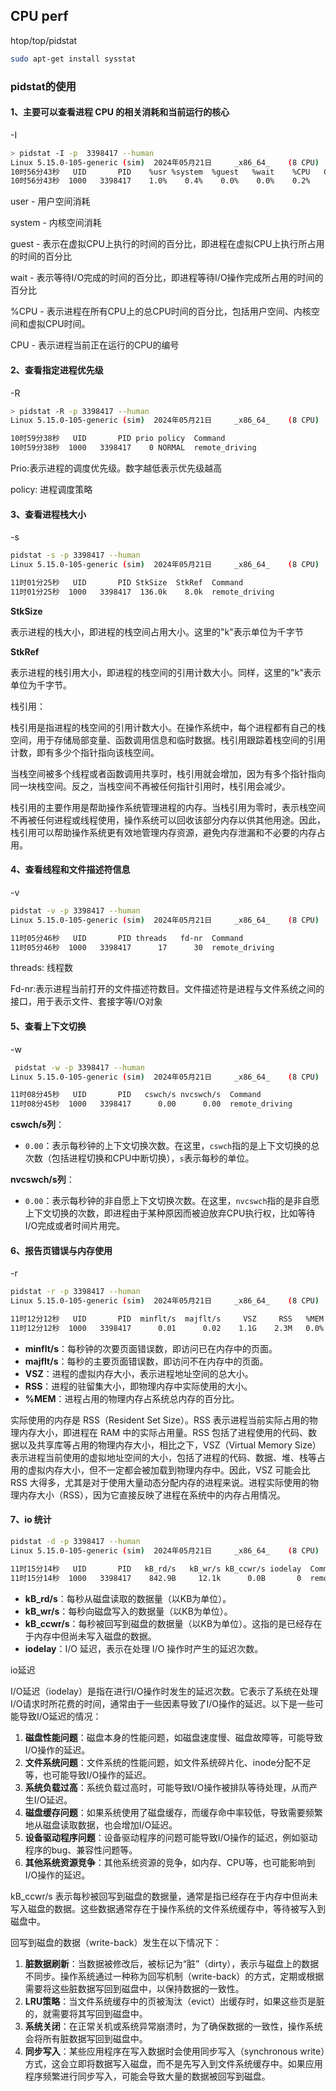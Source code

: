 ## CPU perf

htop/top/pidstat
```bash
sudo apt-get install sysstat
```

### pidstat的使用

#### 1、主要可以查看进程 CPU 的相关消耗和当前运行的核心

-I

```bash
> pidstat -I -p  3398417 --human
Linux 5.15.0-105-generic (sim) 	2024年05月21日 	_x86_64_	(8 CPU)
10时56分43秒   UID       PID    %usr %system  %guest   %wait    %CPU   CPU  Command
10时56分43秒  1000   3398417    1.0%    0.4%    0.0%    0.0%    0.2%     6  remote_driving
```

user - 用户空间消耗

system - 内核空间消耗

guest - 表示在虚拟CPU上执行的时间的百分比，即进程在虚拟CPU上执行所占用的时间的百分比

wait - 表示等待I/O完成的时间的百分比，即进程等待I/O操作完成所占用的时间的百分比

%CPU - 表示进程在所有CPU上的总CPU时间的百分比，包括用户空间、内核空间和虚拟CPU时间。

CPU - 表示进程当前正在运行的CPU的编号

#### 2、查看指定进程优先级

-R

```bash
> pidstat -R -p 3398417 --human
Linux 5.15.0-105-generic (sim) 	2024年05月21日 	_x86_64_	(8 CPU)

10时59分38秒   UID       PID prio policy  Command
10时59分38秒  1000   3398417    0 NORMAL  remote_driving
```

Prio:表示进程的调度优先级。数字越低表示优先级越高

policy: 进程调度策略

#### 3、查看进程栈大小

-s

```bash
pidstat -s -p 3398417 --human
Linux 5.15.0-105-generic (sim) 	2024年05月21日 	_x86_64_	(8 CPU)

11时01分25秒   UID       PID StkSize  StkRef  Command
11时01分25秒  1000   3398417  136.0k    8.0k  remote_driving
```

**StkSize**

表示进程的栈大小，即进程的栈空间占用大小。这里的"k"表示单位为千字节

**StkRef**

表示进程的栈引用大小，即进程的栈空间的引用计数大小。同样，这里的"k"表示单位为千字节。

栈引用：

栈引用是指进程的栈空间的引用计数大小。在操作系统中，每个进程都有自己的栈空间，用于存储局部变量、函数调用信息和临时数据。栈引用跟踪着栈空间的引用计数，即有多少个指针指向该栈空间。

当栈空间被多个线程或者函数调用共享时，栈引用就会增加，因为有多个指针指向同一块栈空间。反之，当栈空间不再被任何指针引用时，栈引用会减少。

栈引用的主要作用是帮助操作系统管理进程的内存。当栈引用为零时，表示栈空间不再被任何进程或线程使用，操作系统可以回收该部分内存以供其他用途。因此，栈引用可以帮助操作系统更有效地管理内存资源，避免内存泄漏和不必要的内存占用。

#### 4、查看线程和文件描述符信息

-v

```bash
pidstat -v -p 3398417 --human
Linux 5.15.0-105-generic (sim) 	2024年05月21日 	_x86_64_	(8 CPU)

11时05分46秒   UID       PID threads   fd-nr  Command
11时05分46秒  1000   3398417      17      30  remote_driving
```

threads: 线程数

Fd-nr:表示进程当前打开的文件描述符数目。文件描述符是进程与文件系统之间的接口，用于表示文件、套接字等I/O对象

#### 5、查看上下文切换

-w

```bash
 pidstat -w -p 3398417 --human
Linux 5.15.0-105-generic (sim) 	2024年05月21日 	_x86_64_	(8 CPU)

11时08分45秒   UID       PID   cswch/s nvcswch/s  Command
11时08分45秒  1000   3398417      0.00      0.00  remote_driving
```

**cswch/s列**：

- `0.00`：表示每秒钟的上下文切换次数。在这里，`cswch`指的是上下文切换的总次数（包括进程切换和CPU中断切换），`s`表示每秒的单位。

**nvcswch/s列**：

- `0.00`：表示每秒钟的非自愿上下文切换次数。在这里，`nvcswch`指的是非自愿上下文切换的次数，即进程由于某种原因而被迫放弃CPU执行权，比如等待I/O完成或者时间片用完。

#### 6、报告页错误与内存使用

-r

```bash
pidstat -r -p 3398417 --human
Linux 5.15.0-105-generic (sim) 	2024年05月21日 	_x86_64_	(8 CPU)

11时12分12秒   UID       PID  minflt/s  majflt/s     VSZ     RSS   %MEM  Command
11时12分12秒  1000   3398417      0.01      0.02    1.1G    2.3M   0.0%  remote_driving
```

- **minflt/s**：每秒钟的次要页面错误数，即访问已在内存中的页面。
- **majflt/s**：每秒的主要页面错误数，即访问不在内存中的页面。
- **VSZ**：进程的虚拟内存大小，表示进程地址空间的总大小。
- **RSS**：进程的驻留集大小，即物理内存中实际使用的大小。
- **%MEM**：进程占用的物理内存占系统总内存的百分比。

实际使用的内存是 RSS（Resident Set Size）。RSS 表示进程当前实际占用的物理内存大小，即进程在 RAM 中的实际占用量。RSS 包括了进程使用的代码、数据以及共享库等占用的物理内存大小，相比之下，VSZ（Virtual Memory Size）表示进程当前使用的虚拟地址空间的大小，包括了进程的代码、数据、堆、栈等占用的虚拟内存大小，但不一定都会被加载到物理内存中。因此，VSZ 可能会比 RSS 大得多，尤其是对于使用大量动态分配内存的进程来说。进程实际使用的物理内存大小（RSS），因为它直接反映了进程在系统中的内存占用情况。

#### 7、io 统计

```bash
pidstat -d -p 3398417 --human
Linux 5.15.0-105-generic (sim) 	2024年05月21日 	_x86_64_	(8 CPU)

11时15分14秒   UID       PID   kB_rd/s   kB_wr/s kB_ccwr/s iodelay  Command
11时15分14秒  1000   3398417    842.9B     12.1k      0.0B       0  remote_driving
```

- **kB_rd/s**：每秒从磁盘读取的数据量（以KB为单位）。
- **kB_wr/s**：每秒向磁盘写入的数据量（以KB为单位）。
- **kB_ccwr/s**：每秒被回写到磁盘的数据量（以KB为单位）。这指的是已经存在于内存中但尚未写入磁盘的数据。
- **iodelay**：I/O 延迟，表示在处理 I/O 操作时产生的延迟次数。

io延迟

I/O延迟（iodelay）是指在进行I/O操作时发生的延迟次数。它表示了系统在处理I/O请求时所花费的时间，通常由于一些因素导致了I/O操作的延迟。以下是一些可能导致I/O延迟的情况：

1. **磁盘性能问题**：磁盘本身的性能问题，如磁盘速度慢、磁盘故障等，可能导致I/O操作的延迟。
2. **文件系统问题**：文件系统的性能问题，如文件系统碎片化、inode分配不足等，也可能导致I/O操作的延迟。
3. **系统负载过高**：系统负载过高时，可能导致I/O操作被排队等待处理，从而产生I/O延迟。
4. **磁盘缓存问题**：如果系统使用了磁盘缓存，而缓存命中率较低，导致需要频繁地从磁盘读取数据，也会增加I/O延迟。
5. **设备驱动程序问题**：设备驱动程序的问题可能导致I/O操作的延迟，例如驱动程序的bug、兼容性问题等。
6. **其他系统资源竞争**：其他系统资源的竞争，如内存、CPU等，也可能影响到I/O操作的延迟。

kB_ccwr/s 表示每秒被回写到磁盘的数据量，通常是指已经存在于内存中但尚未写入磁盘的数据。这些数据通常存在于操作系统的文件系统缓存中，等待被写入到磁盘中。

回写到磁盘的数据（write-back）发生在以下情况下：

1. **脏数据刷新**：当数据被修改后，被标记为“脏”（dirty），表示与磁盘上的数据不同步。操作系统通过一种称为回写机制（write-back）的方式，定期或根据需要将这些脏数据写回到磁盘中，以保持数据的一致性。
2. **LRU策略**：当文件系统缓存中的页被淘汰（evict）出缓存时，如果这些页是脏的，就需要将其写回到磁盘中。
3. **系统关闭**：在正常关机或系统异常崩溃时，为了确保数据的一致性，操作系统会将所有脏数据写回到磁盘中。
4. **同步写入**：某些应用程序在写入数据时会使用同步写入（synchronous write）方式，这会立即将数据写入磁盘，而不是先写入到文件系统缓存中。如果应用程序频繁进行同步写入，可能会导致大量的数据被回写到磁盘。
